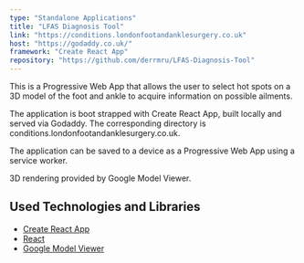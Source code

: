 ```yaml
---
type: "Standalone Applications"
title: "LFAS Diagnosis Tool"
link: "https://conditions.londonfootandanklesurgery.co.uk"
host: "https://godaddy.co.uk/"
framework: "Create React App"
repository: "https://github.com/derrmru/LFAS-Diagnosis-Tool"
---
```


This is a Progressive Web App that allows the user to select hot spots on a 3D model of the foot and ankle to acquire information on possible ailments.

The application is boot strapped with Create React App, built locally and served via Godaddy. The corresponding directory is conditions.londonfootandanklesurgery.co.uk.

The application can be saved to a device as a Progressive Web App using a service worker.

3D rendering provided by Google Model Viewer.

## Used Technologies and Libraries

- [Create React App](https://github.com/facebook/create-react-app)
- [React](https://reactjs.org/)
- [Google Model Viewer](https://modelviewer.dev/)

